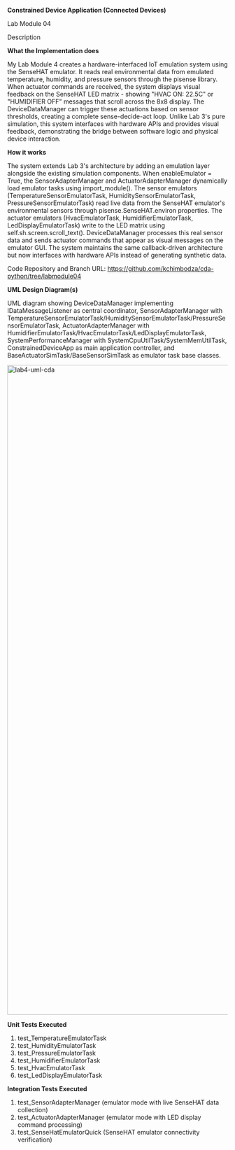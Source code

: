 **Constrained Device Application (Connected Devices)**

Lab Module 04

Description

**What the Implementation does**

My Lab Module 4 creates a hardware-interfaced IoT emulation system using the SenseHAT emulator. It reads real environmental data from emulated temperature, humidity, and pressure sensors through the pisense library. When actuator commands are received, the system displays visual feedback on the SenseHAT LED matrix - showing "HVAC ON: 22.5C" or "HUMIDIFIER OFF" messages that scroll across the 8x8 display. The DeviceDataManager can trigger these actuations based on sensor thresholds, creating a complete sense-decide-act loop. Unlike Lab 3's pure simulation, this system interfaces with hardware APIs and provides visual feedback, demonstrating the bridge between software logic and physical device interaction.

**How it works**

The system extends Lab 3's architecture by adding an emulation layer alongside the existing simulation components. When enableEmulator = True, the SensorAdapterManager and ActuatorAdapterManager dynamically load emulator tasks using import_module(). The sensor emulators (TemperatureSensorEmulatorTask, HumiditySensorEmulatorTask, PressureSensorEmulatorTask) read live data from the SenseHAT emulator's environmental sensors through pisense.SenseHAT.environ properties. The actuator emulators (HvacEmulatorTask, HumidifierEmulatorTask, LedDisplayEmulatorTask) write to the LED matrix using self.sh.screen.scroll_text(). DeviceDataManager processes this real sensor data and sends actuator commands that appear as visual messages on the emulator GUI. The system maintains the same callback-driven architecture but now interfaces with hardware APIs instead of generating synthetic data.

Code Repository and Branch
URL: https://github.com/kchimbodza/cda-python/tree/labmodule04

**UML Design Diagram(s)**

UML diagram showing DeviceDataManager implementing IDataMessageListener as central coordinator, SensorAdapterManager with TemperatureSensorEmulatorTask/HumiditySensorEmulatorTask/PressureSensorEmulatorTask, ActuatorAdapterManager with HumidifierEmulatorTask/HvacEmulatorTask/LedDisplayEmulatorTask, SystemPerformanceManager with SystemCpuUtilTask/SystemMemUtilTask, ConstrainedDeviceApp as main application controller, and BaseActuatorSimTask/BaseSensorSimTask as emulator task base classes.

<img width="2338" height="1485" alt="lab4-uml-cda" src="https://github.com/user-attachments/assets/8db0077e-807b-456d-9def-bea7778aa257" />

**Unit Tests Executed**

1. test_TemperatureEmulatorTask
2. test_HumidityEmulatorTask
3. test_PressureEmulatorTask
4. test_HumidifierEmulatorTask
5. test_HvacEmulatorTask
6. test_LedDisplayEmulatorTask

**Integration Tests Executed**

1. test_SensorAdapterManager (emulator mode with live SenseHAT data collection)
2. test_ActuatorAdapterManager (emulator mode with LED display command processing)
3. test_SenseHatEmulatorQuick (SenseHAT emulator connectivity verification)
